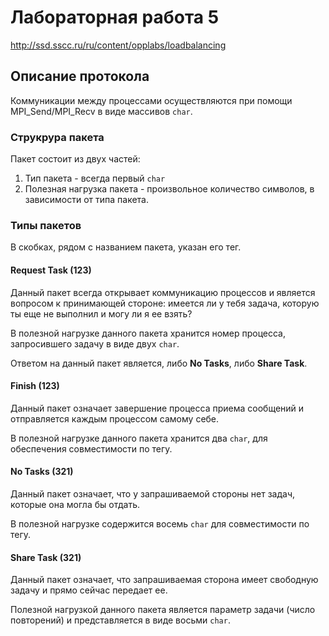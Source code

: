 
# Лабораторная работа 5

http://ssd.sscc.ru/ru/content/opplabs/loadbalancing

## Описание протокола

Коммуникации между процессами осуществляются при помощи MPI_Send/MPI_Recv
в виде массивов `char`.

### Струкрура пакета

Пакет состоит из двух частей:

1. Тип пакета - всегда первый `char`
2. Полезная нагрузка пакета - произвольное количество символов, в зависимости
от типа пакета.

### Типы пакетов

В скобках, рядом с названием пакета, указан его тег.

#### Request Task (123)

Данный пакет всегда открывает коммуникацию процессов и является вопросом к
принимающей стороне: имеется ли у тебя задача, которую ты еще не выполнил и
могу ли я ее взять?

В полезной нагрузке данного пакета хранится номер процесса, запросившего задачу
в виде двух `char`.

Ответом на данный пакет является, либо **No Tasks**, либо **Share Task**.

#### Finish (123)

Данный пакет означает завершение процесса приема сообщений и отправляется
каждым процессом самому себе.

В полезной нагрузке данного пакета хранится два `char`,
для обеспечения совместимости по тегу.

#### No Tasks (321)

Данный пакет означает, что у запрашиваемой стороны нет задач, которые она могла
бы отдать.

В полезной нагрузке содержится восемь `char` для совместимости по тегу.

#### Share Task (321)

Данный пакет означает, что запрашиваемая сторона имеет свободную задачу и прямо
сейчас передает ее.

Полезной нагрузкой данного пакета является параметр задачи (число повторений)
и представляется в виде восьми `char`.

